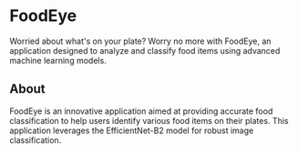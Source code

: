 # FoodEye

Worried about what's on your plate? Worry no more with FoodEye, an application designed to analyze and classify food items using advanced machine learning models.

## About

FoodEye is an innovative application aimed at providing accurate food classification to help users identify various food items on their plates. This application leverages the EfficientNet-B2 model for robust image classification.
